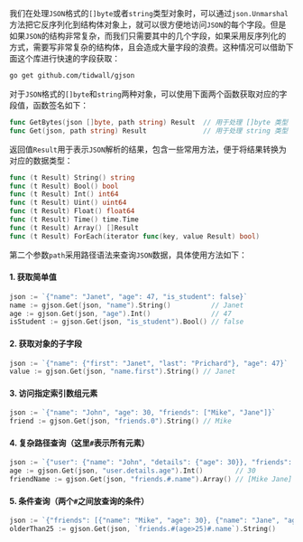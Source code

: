 我们在处理`JSON`格式的`[]byte`或者`string`类型对象时，可以通过`json.Unmarshal`方法把它反序列化到结构体对象上，就可以很方便地访问`JSON`的每个字段。但是如果`JSON`的结构非常复杂，而我们只需要其中的几个字段，如果采用反序列化的方式，需要写非常复杂的结构体，且会造成大量字段的浪费。这种情况可以借助下面这个库进行快速的字段获取：

```bash
go get github.com/tidwall/gjson
```

对于`JSON`格式的`[]byte`和`string`两种对象，可以使用下面两个函数获取对应的字段值，函数签名如下：

```go
func GetBytes(json []byte, path string) Result  // 用于处理 []byte 类型
func Get(json, path string) Result              // 用于处理 string 类型
```

返回值`Result`用于表示`JSON`解析的结果，包含一些常用方法，便于将结果转换为对应的数据类型：

```go
func (t Result) String() string
func (t Result) Bool() bool
func (t Result) Int() int64
func (t Result) Uint() uint64
func (t Result) Float() float64
func (t Result) Time() time.Time
func (t Result) Array() []Result
func (t Result) ForEach(iterator func(key, value Result) bool)
```

第二个参数`path`采用路径语法来查询`JSON`数据，具体使用方法如下：

#### 1. 获取简单值

```go
json := `{"name": "Janet", "age": 47, "is_student": false}`
name := gjson.Get(json, "name").String()          // Janet
age := gjson.Get(json, "age").Int()               // 47
isStudent := gjson.Get(json, "is_student").Bool() // false
```

#### 2. 获取对象的子字段

```go
json := `{"name": {"first": "Janet", "last": "Prichard"}, "age": 47}`
value := gjson.Get(json, "name.first").String() // Janet
```

#### 3. 访问指定索引数组元素

```go
json := `{"name": "John", "age": 30, "friends": ["Mike", "Jane"]}`
friend := gjson.Get(json, "friends.0").String() // Mike
```

#### 4. 复杂路径查询（这里`#`表示所有元素）

```go
json := `{"user": {"name": "John", "details": {"age": 30}}, "friends": [{"name": "Mike"}, {"name": "Jane"}]}`
age := gjson.Get(json, "user.details.age").Int()        // 30
friendName := gjson.Get(json, "friends.#.name").Array() // [Mike Jane]
```

#### 5. 条件查询（两个`#`之间放查询的条件）

```go
json := `{"friends": [{"name": "Mike", "age": 30}, {"name": "Jane", "age": 22}]}`
olderThan25 := gjson.Get(json, `friends.#(age>25)#.name`).String()
```

